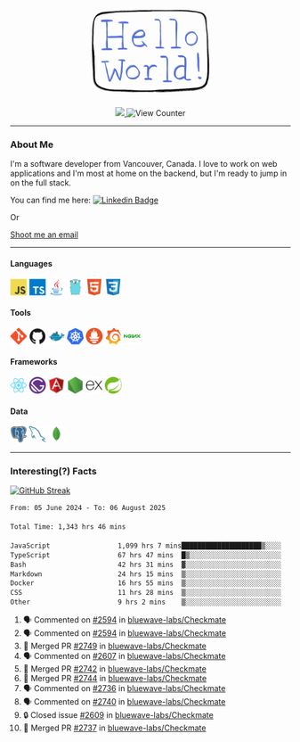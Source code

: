 <div align="center">
    <img src="./img/hello_world.webp" height="200px" width="">
    <div>
        <a href="https://www.linkedin.com/in/ajhollid">
            <img src="https://img.shields.io/badge/LinkedIn-blue"/>
        </a>
        <img src="https://komarev.com/ghpvc/?username=ajhollid&color=yellow" alt="View Counter">
    </div>
</div>

---

### About Me

I'm a software developer from Vancouver, Canada. I love to work on web applications and I'm most at home on the backend, but I'm ready to jump in on the full stack.

You can find me here: [![Linkedin Badge](https://img.shields.io/badge/-ajhollid-blue?style=flat&logo=Linkedin&logoColor=white)](https://www.linkedin.com/in/ajhollid)

Or

[Shoot me an email](mailto:ajhollid@gmail.com)

---

#### Languages

<div>
    <img src="./img/devicons/javascript-original.svg" width=30 height=30 alt="JavaScript">
    <img src="/img/devicons/typescript-original.svg" width=30 height=30 alt="TypeScript">
    <img src="./img/devicons/java-original.svg" width=30 height=30 alt="Java">
    <img src="./img/devicons/go-original.svg" width=30 height=30 alt="Golang">
    <img src="./img/devicons/html5-original.svg" width=30 height=30 alt="HTML 5">
    <img src="./img/devicons/css3-original.svg" width=30 height=30 alt="CSS 3">
</div>

#### Tools

<div>
    <img src="./img/devicons/git-original.svg" width=30 height=30 alt="Git">
    <img src="./img/devicons/github-original.svg" width=30 height=30 alt="Github">
    <img src="./img/devicons/docker-original.svg" width=30 
    height=30 alt="Docker">
    <img src="./img/devicons/kubernetes-original.svg" width=30 height=30 alt="K8">
    <img src="./img/devicons/prometheus-original.svg" width=30 height=30 alt="Prometheus">
    <img src="./img/devicons/grafana-original.svg" width=30 height=30 alt="Grafana">
    <img src="./img/devicons/nginx-original.svg" width=30 height=30 alt="Nginx">
</div>

#### Frameworks

<div>
    <img src="./img/devicons/react-original.svg" width=30 height=30 alt="React">
    <img src="./img/devicons/gatsby-original.svg" width=30 height=30 alt="Gatsby">
    <img src="./img/devicons/angularjs-original.svg" width=30 height=30 alt="AngularJS">
    <img src="./img/devicons/nodejs-original.svg" width=30 height=30 alt="NodeJS">
    <img src="./img/devicons/express-original.svg" width=30 height=30 alt="Express">
    <img src="./img/devicons/spring-original.svg" width=30 height=30 alt="Spring">
</div>

#### Data

<div>
    <img src="./img/devicons/postgresql-original.svg" width=30 height=30 alt="Postgresql">
    <img src="./img/devicons/mysql-original.svg" width=30 height=30 alt="Mysql">
    <img src="./img/devicons/mongodb-original.svg" width=30 height=30 alt="MongoDB">
</div>

---

### Interesting(?) Facts

[![GitHub Streak](http://github-readme-streak-stats.herokuapp.com?user=ajhollid)](https://git.io/streak-stats)

 <!--START_SECTION:waka-->

```txt
From: 05 June 2024 - To: 06 August 2025

Total Time: 1,343 hrs 46 mins

JavaScript                 1,099 hrs 7 mins████████████████████▒░░░░   81.25 %
TypeScript                 67 hrs 47 mins  █▒░░░░░░░░░░░░░░░░░░░░░░░   05.01 %
Bash                       42 hrs 31 mins  ▓░░░░░░░░░░░░░░░░░░░░░░░░   03.14 %
Markdown                   24 hrs 15 mins  ▒░░░░░░░░░░░░░░░░░░░░░░░░   01.79 %
Docker                     16 hrs 55 mins  ▒░░░░░░░░░░░░░░░░░░░░░░░░   01.25 %
CSS                        11 hrs 28 mins  ▒░░░░░░░░░░░░░░░░░░░░░░░░   00.85 %
Other                      9 hrs 2 mins    ▒░░░░░░░░░░░░░░░░░░░░░░░░   00.67 %
```

<!--END_SECTION:waka-->


<!--START_SECTION:activity-->
1. 🗣 Commented on [#2594](https://github.com/bluewave-labs/Checkmate/issues/2594#issuecomment-3168718226) in [bluewave-labs/Checkmate](https://github.com/bluewave-labs/Checkmate)
2. 🗣 Commented on [#2594](https://github.com/bluewave-labs/Checkmate/issues/2594#issuecomment-3168702000) in [bluewave-labs/Checkmate](https://github.com/bluewave-labs/Checkmate)
3. 🎉 Merged PR [#2749](https://github.com/bluewave-labs/Checkmate/pull/2749) in [bluewave-labs/Checkmate](https://github.com/bluewave-labs/Checkmate)
4. 🗣 Commented on [#2607](https://github.com/bluewave-labs/Checkmate/issues/2607#issuecomment-3164927579) in [bluewave-labs/Checkmate](https://github.com/bluewave-labs/Checkmate)
5. 🎉 Merged PR [#2742](https://github.com/bluewave-labs/Checkmate/pull/2742) in [bluewave-labs/Checkmate](https://github.com/bluewave-labs/Checkmate)
6. 🎉 Merged PR [#2744](https://github.com/bluewave-labs/Checkmate/pull/2744) in [bluewave-labs/Checkmate](https://github.com/bluewave-labs/Checkmate)
7. 🗣 Commented on [#2736](https://github.com/bluewave-labs/Checkmate/pull/2736#issuecomment-3151861801) in [bluewave-labs/Checkmate](https://github.com/bluewave-labs/Checkmate)
8. 🗣 Commented on [#2740](https://github.com/bluewave-labs/Checkmate/pull/2740#issuecomment-3151820825) in [bluewave-labs/Checkmate](https://github.com/bluewave-labs/Checkmate)
9. 🔒 Closed issue [#2609](https://github.com/bluewave-labs/Checkmate/issues/2609) in [bluewave-labs/Checkmate](https://github.com/bluewave-labs/Checkmate)
10. 🎉 Merged PR [#2737](https://github.com/bluewave-labs/Checkmate/pull/2737) in [bluewave-labs/Checkmate](https://github.com/bluewave-labs/Checkmate)
<!--END_SECTION:activity-->
